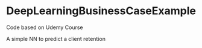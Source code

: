 # DeepLearningBusinessCaseExample
 Code based on Udemy Course

A simple NN to predict a client retention
